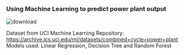 ### Using Machine Learning to predict power plant output

![download](https://user-images.githubusercontent.com/34641712/123309694-d48fd880-d557-11eb-9a38-b3a0cba445f2.png)

Dataset from UCI Machine Learning Repository: https://archive.ics.uci.edu/ml/datasets/combined+cycle+power+plant
Models used: Linear Regression, Decision Tree and Random Forest
